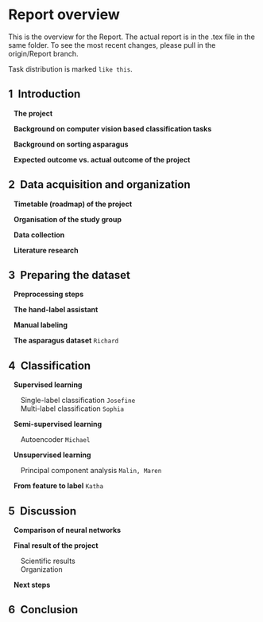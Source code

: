 # Report overview

This is the overview for the Report. The actual report is in the .tex file in the same folder. To see the most recent changes, please pull in the origin/Report branch.  
    
Task distribution is marked `like this`.  

## 1&ensp;Introduction  
&ensp; **The project**  
  
&ensp; **Background on computer vision based classification tasks**  
  
&ensp; **Background on sorting asparagus**  
  
&ensp; **Expected outcome vs. actual outcome of the project**  

## 2&ensp;Data acquisition and organization
&ensp; **Timetable (roadmap) of the project**  
  
&ensp; **Organisation of the study group**  
  
&ensp; **Data collection**  
  
&ensp; **Literature research**  

## 3&ensp;Preparing the dataset
&ensp; **Preprocessing steps**  
  
&ensp; **The hand-label assistant**  
  
&ensp; **Manual labeling**  
  
&ensp; **The asparagus dataset**  `Richard` 

## 4&ensp;Classification
&ensp; **Supervised learning**  
  
&ensp;&ensp;&ensp; Single-label classification  `Josefine`  
&ensp;&ensp;&ensp; Multi-label classification  `Sophia` 
  
&ensp; **Semi-supervised learning**  
  
&ensp;&ensp;&ensp; Autoencoder  `Michael` 
  
&ensp; **Unsupervised learning**  
  
&ensp;&ensp;&ensp; Principal component analysis  `Malin, Maren` 
  
&ensp; **From feature to label**  `Katha` 

## 5&ensp;Discussion
&ensp; **Comparison of neural networks**  
  
&ensp; **Final result of the project**  
  
&ensp;&ensp;&ensp; Scientific results  
&ensp;&ensp;&ensp; Organization  
  
&ensp; **Next steps**  

## 6&ensp;Conclusion
